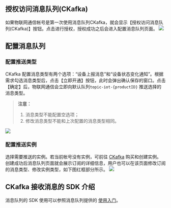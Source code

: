 ## 授权访问消息队列(CKafka)
如果物联网通信帐号是第一次使用消息队列CKafka，就会显示【授权访问消息队列(CKafka)】按钮。点击进行授权，授权成功之后会进入配置消息队列页面。
![](https://main.qcloudimg.com/raw/e5c355e89338c25d6f1d6a081706b331.png)

## 配置消息队列
### 配置推送类型
CKafka 配置消息类型有两个选项：“设备上报消息”和“设备状态变化通知”。根据需求勾选消息类型后，点击【立即开通】按钮，此时会弹出确认保存的窗口。点击【确定】后，物联网通信会立即向默认队列```topic-iot-{productID}``` 推送选择的消息类型。
> **注意：**
> 
> 1. 消息类型不能配置空选项；
> 2. 修改消息类型不能和上次配置的消息类型相同。

![](https://main.qcloudimg.com/raw/afc789d04115761b738ddce25243911c.png)

### 配置推送实例
选择需要推送的实例。若当前帐号没有实例，可前往 [CKafka](http://console.tce.fsphere.cn/ckafka) 购买和创建实例。创建成功后消息队列页面就会展示订阅的详细信息，用户也可以在该页面修改订阅的消息类型、修改实例类型，如下图红框部分所示。
![](https://main.qcloudimg.com/raw/9c9ab874b0619095bb6a4925ef355aec.png)

## CKafka 接收消息的 SDK 介绍
消息队列的 SDK 使用可以参照消息队列提供的 [使用入门](http://tce.fsphere.cn/document/product/597/10112)。
